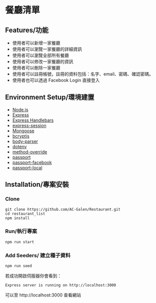 # 餐廳清單
## Features/功能
* 使用者可以新增一家餐廳
* 使用者可以瀏覽一家餐廳的詳細資訊
* 使用者可以瀏覽全部所有餐廳
* 使用者可以修改一家餐廳的資訊
* 使用者可以刪除一家餐廳
* 使用者可以註冊帳號，註冊的資料包括：名字、email、密碼、確認密碼。
* 使用者也可以透過 Facebook Login 直接登入

## Environment Setup/環境建置
* [Node.js](https://nodejs.org/en/)
* [Express](https://expressjs.com/)
* [Express Handlebars](https://www.npmjs.com/package/express-handlebars)
* [express-session](https://www.npmjs.com/package/express-session#resave)
* [Mongoose](https://mongoosejs.com/)
* [bcryptjs](https://www.npmjs.com/package/bcrypt)
* [body-parser](https://www.npmjs.com/package/body-parser)
* [dotenv](https://www.npmjs.com/package/dotenv)
* [method-override](https://www.npmjs.com/package/method-override)
* [passport](https://www.npmjs.com/package/passport)
* [passport-facebook](http://www.passportjs.org/packages/passport-facebook/)
* [passport-local](http://www.passportjs.org/packages/passport-local/)


## Installation/專案安裝
### Clone
```
git clone https://github.com/AC-Galen/Restaurant.git
cd restaurant_list
npm install
```

### Run/執行專案
```
npm run start
```
### Add Seeders/ 建立種子資料
```
npm run seed
```
若成功開啟伺服器你會看到：
```
Express server is running on http://localhost:3000
```
可以至 http://localhost:3000 查看網站
